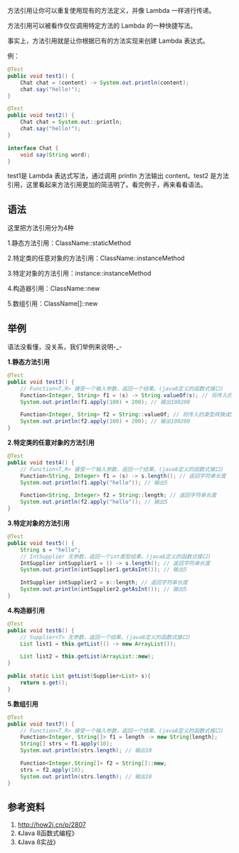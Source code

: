 方法引用让你可以重复使用现有的方法定义，并像 Lambda 一样进行传递。

方法引用可以被看作仅仅调用特定方法的 Lambda 的一种快捷写法。

事实上，方法引用就是让你根据已有的方法实现来创建 Lambda 表达式。

例：

```java
@Test
public void test1() {
    Chat chat = (content) -> System.out.println(content);
    chat.say("hello!");
}

@Test
public void test2() {
    Chat chat = System.out::println;
    chat.say("hello!");
}

interface Chat {
    void say(String word);
}
```

test1是 Lambda 表达式写法，通过调用 println 方法输出 content。test2 是方法引用，这里看起来方法引用更加的简洁明了。看完例子，再来看看语法。

## 语法

这里把方法引用分为4种

1.静态方法引用：ClassName::staticMethod

2.特定类的任意对象的方法引用：ClassName::instanceMethod

3.特定对象的方法引用：instance::instanceMethod

4.构造器引用：ClassName::new

5.数组引用：ClassName[]::new

## 举例

语法没看懂，没关系，我们举例来说明-_-

**1.静态方法引用**

```java
@Test
public void test3() {
    // Function<T,R> 接受一个输入参数，返回一个结果。(java8定义的函数式接口)
    Function<Integer, String> f1 = (s) -> String.valueOf(s); // 将传入的类型转换成String
    System.out.println(f1.apply(100) + 200); // 输出100200

    Function<Integer, String> f2 = String::valueOf; // 将传入的类型转换成String
    System.out.println(f2.apply(100) + 200); // 输出100200
}
```

**2.特定类的任意对象的方法引用**

```java
@Test
public void test4() {
    // Function<T,R> 接受一个输入参数，返回一个结果。(java8定义的函数式接口)
    Function<String, Integer> f1 = (s) -> s.length(); // 返回字符串长度
    System.out.println(f1.apply("hello")); // 输出5

    Function<String, Integer> f2 = String::length; // 返回字符串长度
    System.out.println(f2.apply("hello")); // 输出5
}
```

**3.特定对象的方法引用**

```java
@Test
public void test5() {
    String s = "hello";
    // IntSupplier 无参数，返回一个int类型结果。(java8定义的函数式接口)
    IntSupplier intSupplier1 = () -> s.length(); // 返回字符串长度
    System.out.println(intSupplier1.getAsInt()); // 输出5

    IntSupplier intSupplier2 = s::length; // 返回字符串长度
    System.out.println(intSupplier2.getAsInt()); // 输出5
}
```

**4.构造器引用**

```java
@Test
public void test6() {
    // Supplier<T> 无参数，返回一个结果。(java8定义的函数式接口)
    List list1 = this.getList(() -> new ArrayList());

    List list2 = this.getList(ArrayList::new);
}

public static List getList(Supplier<List> s){
    return s.get();
}
```

**5.数组引用**

```java
@Test
public void test7() {
    // Function<T,R> 接受一个输入参数，返回一个结果。(java8定义的函数式接口)
    Function<Integer, String[]> f1 = length -> new String[length];
    String[] strs = f1.apply(10);
    System.out.println(strs.length); // 输出10

    Function<Integer,String[]> f2 = String[]::new;
    strs = f2.apply(10);
    System.out.println(strs.length); // 输出10
}
```

## 参考资料

1. <http://how2j.cn/p/2807>
2. 《Java 8函数式编程》
3. 《Java 8实战》